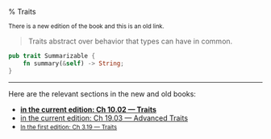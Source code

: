 % Traits

<small>There is a new edition of the book and this is an old link.</small>

> Traits abstract over behavior that types can have in common.

```rust
pub trait Summarizable {
    fn summary(&self) -> String;
}
```

---

Here are the relevant sections in the new and old books:

* **[in the current edition: Ch 10.02 — Traits][2]**
* [in the current edition: Ch 19.03 — Advanced Traits][3]
* <small>[In the first edition: Ch 3.19 — Traits][1]</small>


[1]: https://doc.rust-lang.org/1.30.0/book/first-edition/traits.html
[2]: ch10-02-traits.html
[3]: ch20-03-advanced-traits.html
